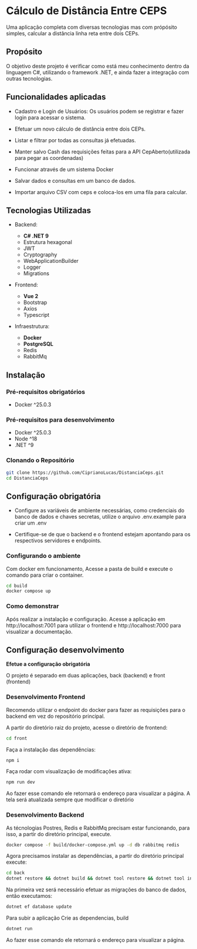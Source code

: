 # Cálculo de Distância Entre CEPS
Uma aplicação completa com diversas tecnologias mas com própósito simples, calcular a distância linha reta entre dois CEPs.

## Propósito
O objetivo deste projeto é verificar como está meu conhecimento dentro da linguagem C#, utilizando o framework .NET, e ainda fazer a integração com outras tecnologias.

## Funcionalidades aplicadas
- Cadastro e Login de Usuários: Os usuários podem se registrar e fazer login para acessar o sistema.

- Efetuar um novo cálculo de distância entre dois CEPs.

- Listar e filtrar por todas as consultas já efetuadas.

- Manter salvo Cash das requisições feitas para a API CepAberto(utilizada para pegar as coordenadas)

- Funcionar através de um sistema Docker

- Salvar dados e consultas em um banco de dados.

- Importar arquivo CSV com ceps e coloca-los em uma fila para calcular.

## Tecnologias Utilizadas
- Backend:
    - **C# .NET 9**
    - Estrutura hexagonal
    - JWT
    - Cryptography
    - WebApplicationBuilder
    - Logger
    - Migrations

- Frontend:
    - **Vue 2**
    - Bootstrap
    - Axios
    - Typescript
    
- Infraestrutura:
    - **Docker**
    - **PostgreSQL**
    - Redis
    - RabbitMq

## Instalação
### Pré-requisitos obrigatórios
- Docker ^25.0.3

### Pré-requisitos para desenvolvimento
- Docker ^25.0.3
- Node ^18
- .NET ^9

### Clonando o Repositório

```bash
git clone https://github.com/CiprianoLucas/DistanciaCeps.git
cd DistanciaCeps
```

## Configuração obrigatória
- Configure as variáveis de ambiente necessárias, como credenciais do banco de dados e chaves secretas, utilize o arquivo .env.example para criar um .env

- Certifique-se de que o backend e o frontend estejam apontando para os respectivos servidores e endpoints.

### Configurando o ambiente
Com docker em funcionamento, Acesse a pasta de build e execute o comando para criar o container.

```bash
cd build
docker compose up
```

### Como demonstrar
Após realizar a instalação e configuração. Acesse a aplicação em http://localhost:7001 para utilizar o frontend e http://localhost:7000 para visualizar a documentação.

## Configuração desenvolvimento
**Efetue a configuração obrigatória**

O projeto é separado em duas aplicações, back (backend) e front (frontend)

### Desenvolvimento Frontend
Recomendo utilizar o endpoint do docker para fazer as requisições para o backend em vez do repositório principal.

A partir do diretório raiz do projeto, acesse o diretório de frontend:
```bash
cd front
```

Faça a instalação das dependências:
```bash
npm i
```

Faça rodar com visualização de modificações ativa:
```bash
npm run dev
```
Ao fazer esse comando ele retornará o endereço para visualizar a página. A tela será atualizada sempre que modificar o diretório

### Desenvolvimento Backend
As técnologias Postres, Redis e RabbitMq precisam estar funcionando, para isso, a partir do diretório principal, execute.
```bash
docker compose -f build/docker-compose.yml up -d db rabbitmq redis
```

Agora precisamos instalar as dependências, a partir do diretório principal execute:
```bash
cd back
dotnet restore && dotnet build && dotnet tool restore && dotnet tool install --global dotnet-ef
```

Na primeira vez será necessário efetuar as migrações do banco de dados, então executamos:
```bash
dotnet ef database update
```

Para subir a aplicação
Crie as dependencias, build
```bash
dotnet run
```

Ao fazer esse comando ele retornará o endereço para visualizar a página.